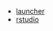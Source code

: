 - [launcher](https://mybinder.org/v2/gh/mccullen/riverstyx-env/main)
- [rstudio](https://mybinder.org/v2/gh/mccullen/riverstyx-env/main?urlpath=rstudio)
